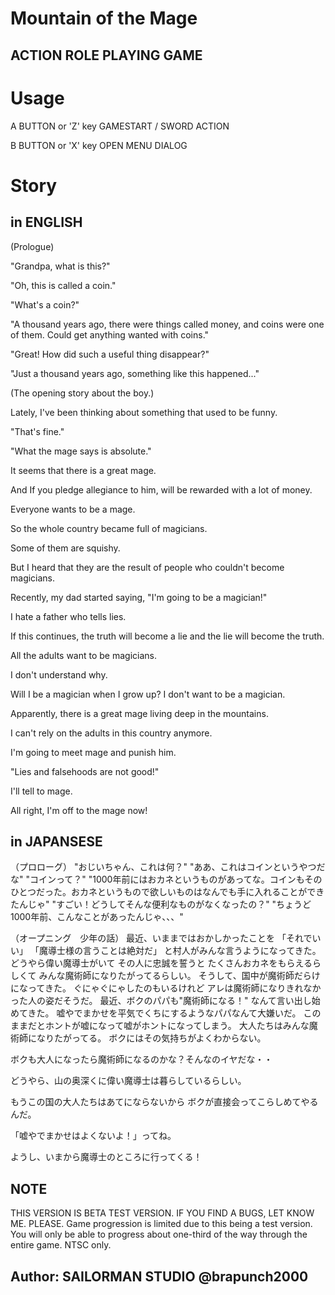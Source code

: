 # Mountain of the Mage
## ACTION ROLE PLAYING GAME

# Usage

A BUTTON or 'Z' key
  GAMESTART / SWORD ACTION

B BUTTON or 'X' key
  OPEN MENU DIALOG

# Story
## in ENGLISH
(Prologue)

"Grandpa, what is this?"

"Oh, this is called a coin."

"What's a coin?"

"A thousand years ago, there were things called money, and coins were one of them. Could get anything wanted with coins."

"Great! How did such a useful thing disappear?"

"Just a thousand years ago, something like this happened..."

(The opening story about the boy.)

Lately, I've been thinking about something that used to be funny.

"That's fine."

"What the mage says is absolute."

It seems that there is a great mage.

And If you pledge allegiance to him, will be rewarded with a lot of money.

Everyone wants to be a mage.

So the whole country became full of magicians.

Some of them are squishy.

But I heard that they are the result of people who couldn't become magicians.

Recently, my dad started saying, "I'm going to be a magician!"

I hate a father who tells lies.

If this continues, the truth will become a lie and the lie will become the truth.

All the adults want to be magicians.

I don't understand why.

Will I be a magician when I grow up? I don't want to be a magician.

Apparently, there is a great mage living deep in the mountains.

I can't rely on the adults in this country anymore.

I'm going to meet mage and punish him.

"Lies and falsehoods are not good!" 

I'll tell to mage.

All right, I'm off to the mage now!

## in JAPANSESE

（プロローグ）
"おじいちゃん、これは何？"
"ああ、これはコインというやつだな"
"コインって？"
"1000年前にはおカネというものがあってな。コインもそのひとつだった。おカネというもので欲しいものはなんでも手に入れることができたんじゃ"
"すごい！どうしてそんな便利なものがなくなったの？"
"ちょうど1000年前、こんなことがあったんじゃ、、、"

（オープニング　少年の話）
最近、いままではおかしかったことを
「それでいい」
「魔導士様の言うことは絶対だ」
と村人がみんな言うようになってきた。
どうやら偉い魔導士がいて
その人に忠誠を誓うと
たくさんおカネをもらえるらしくて
みんな魔術師になりたがってるらしい。
そうして、国中が魔術師だらけになってきた。
ぐにゃぐにゃしたのもいるけれど
アレは魔術師になりきれなかった人の姿だそうだ。
最近、ボクのパパも"魔術師になる！"
なんて言い出し始めてきた。
嘘やでまかせを平気でくちにするようなパパなんて大嫌いだ。
このままだとホントが嘘になって嘘がホントになってしまう。
大人たちはみんな魔術師になりたがってる。
ボクにはその気持ちがよくわからない。

ボクも大人になったら魔術師になるのかな？そんなのイヤだな・・

どうやら、山の奥深くに偉い魔導士は暮らしているらしい。

もうこの国の大人たちはあてにならないから
ボクが直接会ってこらしめてやるんだ。

「嘘やでまかせはよくないよ！」ってね。

ようし、いまから魔導士のところに行ってくる！

## NOTE
THIS VERSION IS BETA TEST VERSION.
IF YOU FIND A BUGS, LET KNOW ME. PLEASE.
Game progression is limited due to this being a test version. You will only be able to progress about one-third of the way through the entire game.
NTSC only.

## Author: SAILORMAN STUDIO @brapunch2000

